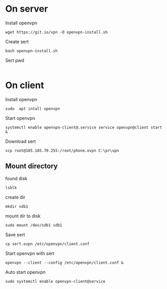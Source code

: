 # On server 
Install openvpn
```
wget https://git.io/vpn -O openvpn-install.sh
```
Create sert
```
bash openvpn-install.sh
```
Sert pwd 
```
```
# On client 
Install openvpn
```
sudo  apt intall openvpn
```
Start openvpn 
```
systemctl enable openvpn-client@.service service openvpn@client start &
```
Download  sert
```
scp root@185.185.70.255:/root/phone.ovpn C:\pr\vpn
```
## Mount directory
found disk
```
lsblk
```
create dir
```
mkdir sdb1
```
mount dir to disk
```
sudo mount /dev/sdb1 sdb1
```
Save sert
```
cp sert.ovpn /etc/openvpn/client.conf
```
Start openvpn with sert 
```
openvpn --client --config /etc/openvpn/client.conf & 
```
Auto start openvpn
```
sudo systemctl enable openvpn-client@service
```

